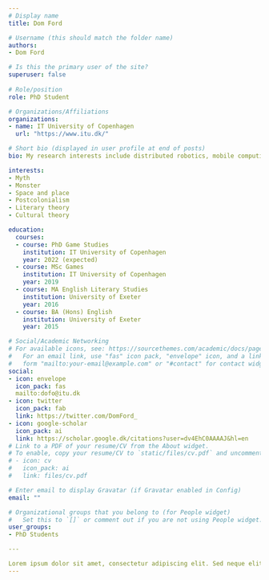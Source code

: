 ```yaml
---
# Display name
title: Dom Ford

# Username (this should match the folder name)
authors:
- Dom Ford

# Is this the primary user of the site?
superuser: false
​
# Role/position
role: PhD Student

# Organizations/Affiliations
organizations:
- name: IT University of Copenhagen
  url: "https://www.itu.dk/"

# Short bio (displayed in user profile at end of posts)
bio: My research interests include distributed robotics, mobile computing and programmable matter.

interests:
- Myth
- Monster
- Space and place
- Postcolonialism
- Literary theory
- Cultural theory

education:
  courses:
  - course: PhD Game Studies
	institution: IT University of Copenhagen
	year: 2022 (expected)
  - course: MSc Games
    institution: IT University of Copenhagen
    year: 2019
  - course: MA English Literary Studies
    institution: University of Exeter
    year: 2016
  - course: BA (Hons) English
    institution: University of Exeter
    year: 2015

# Social/Academic Networking
# For available icons, see: https://sourcethemes.com/academic/docs/page-builder/#icons
#   For an email link, use "fas" icon pack, "envelope" icon, and a link in the
#   form "mailto:your-email@example.com" or "#contact" for contact widget.
social:
- icon: envelope
  icon_pack: fas
  mailto:dofo@itu.dk
- icon: twitter
  icon_pack: fab
  link: https://twitter.com/DomFord_
- icon: google-scholar
  icon_pack: ai
  link: https://scholar.google.dk/citations?user=dv4EhC0AAAAJ&hl=en
# Link to a PDF of your resume/CV from the About widget.
# To enable, copy your resume/CV to `static/files/cv.pdf` and uncomment the lines below.
# - icon: cv
#   icon_pack: ai
#   link: files/cv.pdf

# Enter email to display Gravatar (if Gravatar enabled in Config)
email: ""

# Organizational groups that you belong to (for People widget)
#   Set this to `[]` or comment out if you are not using People widget.
user_groups:
- PhD Students

​---

Lorem ipsum dolor sit amet, consectetur adipiscing elit. Sed neque elit, tristique placerat feugiat ac, facilisis vitae arcu. Proin eget egestas augue. Praesent ut sem nec arcu pellentesque aliquet. Duis dapibus diam vel metus tempus vulputate.
---
```

